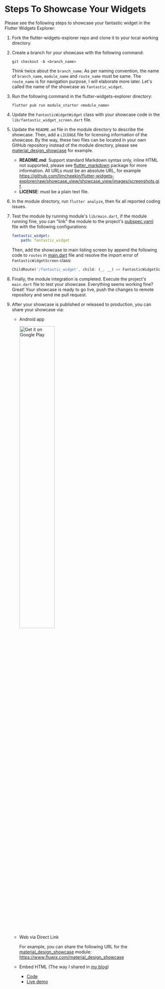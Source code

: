 # Steps To Showcase Your Widgets
Please see the following steps to showcase your fantastic widget in the Flutter Widgets Explorer:

1. Fork the flutter-widgets-explorer repo and clone it to your local working directory.

2. Create a branch for your showcase with the following command:
    ```
    git checkout -b <branch_name>
    ```
   Think twice about the `branch_name`. As per naming convention, the name of `branch_name`, `module_name` and `route_name` must be same. The `route_name` is for navigation purpose, I will elaborate more later. Let's called the name of the showcase as `fantastic_widget`. 

3. Run the following command in the flutter-widgets-explorer directory:
    ```
    flutter pub run module_starter <module_name>
    ```

4. Update the `FantasticWidgetWidget` class with your showcase code in the `lib/fantastic_widget_screen.dart` file.

5. Update the `README.md` file in the module directory to describe the showcase. Then, add a `LICENSE` file for licensing information of the showcase. By the way, these two files can be located in your own GitHub repository instead of the module directory, please see [material_design_showcase](https://github.com/limcheekin/flutter-widgets-explorer/blob/main/material_design_showcase/lib/material_design_showcase_screen.dart) for example. 
    - __README.md__: Support standard Markdown syntax only, inline HTML not supported, please see [flutter_markdown](https://pub.dev/packages/flutter_markdown) package for more information. All URLs must be an absolute URL, for example https://github.com/limcheekin/flutter-widgets-explorer/raw/showcase_view/showcase_view/images/screenshots.gif.
    - __LICENSE__: must be a plain text file.

6. In the module directory, run `flutter analyze`, then fix all reported coding issues.

7. Test the module by running module's `lib/main.dart`, if the module running fine, you can "link" the module to the project's [pubspec.yaml](https://github.com/limcheekin/flutter-widgets-explorer/blob/main/pubspec.yaml) file with the following configurations:
    ```yaml
    fantastic_widget:
        path: fantastic_widget 
    ```
    Then, add the showcase to main listing screen by append the following code to `routes` in [main.dart](https://github.com/limcheekin/flutter-widgets-explorer/blob/main/lib/main.dart#L28) file and resolve the import error of `FantasticWidgetScreen` class:
    ```dart
    ChildRoute('/fantastic_widget', child: (_, __) => FantasticWidgetScreen()),
    ```

8. Finally, the module integration is completed. Execute the project's `main.dart` file to test your showcase. Everything seems working fine? Great! Your showcase is ready to go live, push the changes to remote repository and send me pull request.

9. After your showcase is published or released to production, you can share your showcase via:
    
    - Android app
      
      <a href='https://play.google.com/store/apps/details?id=com.vobject.flutter.widgets.explorer&pcampaignid=pcampaignidMKT-Other-global-all-co-prtnr-py-PartBadge-Mar2515-1'><img alt='Get it on Google Play' src='https://play.google.com/intl/en_us/badges/static/images/badges/en_badge_web_generic.png' width="50%"/></a>
    
    - Web via Direct Link
      
      For example, you can share the following URL for the [material_design_showcase](https://github.com/limcheekin/flutter-widgets-explorer/tree/main/material_design_showcase) module:
      https://www.fluwix.com/material_design_showcase

    - Embed HTML (The way I shared in [my blog](http://limcheekin.blogspot.com/p/flutter-widgets-explorer.html))
        - [Code](https://github.com/limcheekin/flutter-widgets-explorer/blob/main/web/embed.html)
        - [Live demo](https://www.fluwix.com/embed.html) 
